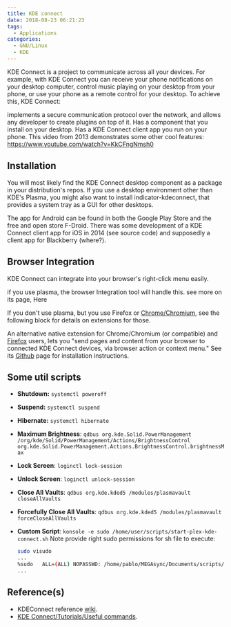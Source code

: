 ```yaml
---
title: KDE connect
date: 2018-08-23 06:21:23
tags:
  - Applications
categories:
  - GNU/Linux
  - KDE
---
```


KDE Connect is a project to communicate across all your devices. For example, with KDE Connect you can receive your phone notifications on your desktop computer, control music playing on your desktop from your phone, or use your phone as a remote control for your desktop. To achieve this, KDE Connect:

implements a secure communication protocol over the network, and allows any developer to create plugins on top of it.
Has a component that you install on your desktop.
Has a KDE Connect client app you run on your phone.
This video from 2013 demonstrates some other cool features: https://www.youtube.com/watch?v=KkCFngNmsh0

## Installation

You will most likely find the KDE Connect desktop component as a package in your distribution's repos. If you use a desktop environment other than KDE's Plasma, you might also want to install indicator-kdeconnect, that provides a system tray as a GUI for other desktops.

The app for Android can be found in both the Google Play Store and the free and open store F-Droid. There was some development of a KDE Connect client app for iOS in 2014 (see source code) and supposedly a client app for Blackberry (where?).

## Browser Integration

KDE Connect can integrate into your browser's right-click menu easily.

if you use plasma, the browser Integration tool will handle this. see more on its page, Here

If you don't use plasma, but you use Firefox or [Chrome/Chromium](https://chrome.google.com/webstore/detail/kde-connect/ofmplbbfigookafjahpeepbggpofdhbo), see the following block for details on extensions for those.

An alternative native extension for Chrome/Chromium (or compatible) and [Firefox](https://addons.mozilla.org/en-US/firefox/addon/kde_connect/) users, lets you "send pages and content from your browser to connected KDE Connect devices, via browser action or context menu." See its [Github](https://github.com/pdf/kdeconnect-chrome-extension) page for installation instructions.

## Some util scripts

- **Shutdown:** ``systemctl poweroff``
- **Suspend:** ``systemctl suspend``
- **Hibernate:** ``systemctl hibernate``
- **Maximum Brightness**: ``qdbus org.kde.Solid.PowerManagement /org/kde/Solid/PowerManagement/Actions/BrightnessControl org.kde.Solid.PowerManagement.Actions.BrightnessControl.brightnessMax``
- **Lock Screen**: ``loginctl lock-session``
- **Unlock Screen**: ``loginctl unlock-session``
- **Close All Vaults**: ``qdbus org.kde.kded5 /modules/plasmavault closeAllVaults``
- **Forcefully Close All Vaults**: ``qdbus org.kde.kded5 /modules/plasmavault forceCloseAllVaults``
- **Custom Script**: ``konsole -e sudo /home/user/scripts/start-plex-kde-connect.sh``
    Note provide right sudo permissions for sh file to execute:

  ```bash
  sudo visudo
  ...
  %sudo   ALL=(ALL) NOPASSWD: /home/pablo/MEGAsync/Documents/scripts/stop-plex-kde-connect.sh
  ...
  ```

## Reference(s)

- KDEConnect reference [wiki](https://community.kde.org/KDEConnect).
- [KDE Connect/Tutorials/Useful commands](https://userbase.kde.org/KDE_Connect/Tutorials/Useful_commands).
